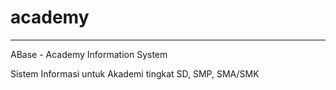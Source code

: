 # academy
---------------------------------------------------------------
ABase - Academy Information System 

Sistem Informasi untuk Akademi tingkat SD, SMP, SMA/SMK

